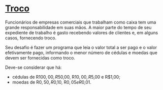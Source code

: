 # [Troco](http://dojopuzzles.com/problemas/exibe/troco/)

Funcionários de empresas comerciais que trabalham como caixa tem uma grande responsabilidade em suas mãos. A maior parte do tempo de seu expediente de trabalho é gasto recebendo valores de clientes e, em alguns casos, fornecendo troco.

Seu desafio é fazer um programa que leia o valor total a ser pago e o valor efetivamente pago, informando o menor número de cédulas e moedas que devem ser fornecidas como troco.

Deve-se considerar que há:
- cédulas de R$100,00, R$50,00, R$10,00, R$5,00 e R$1,00;
- moedas de R$0,50, R$0,10, R$0,05 e R$0,01.

